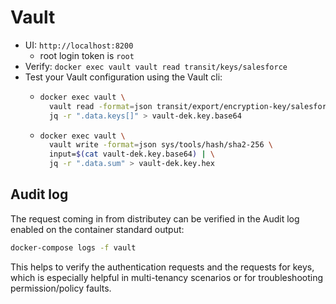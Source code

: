 # Vault
- UI: `http://localhost:8200`
  - root login token is `root`
- Verify: `docker exec vault vault read transit/keys/salesforce`
- Test your Vault configuration using the Vault cli:
  - ```bash
    docker exec vault \
      vault read -format=json transit/export/encryption-key/salesforce/latest | \
      jq -r ".data.keys[]" > vault-dek.key.base64
    ```
  - ```bash
    docker exec vault \
      vault write -format=json sys/tools/hash/sha2-256 \
      input=$(cat vault-dek.key.base64) | \
      jq -r ".data.sum" > vault-dek.key.hex
    ```

## Audit log

The request coming in from distributey can be verified in the Audit log enabled on the container standard output:
```bash
docker-compose logs -f vault
```

This helps to verify the authentication requests and the requests for keys, which is especially helpful in multi-tenancy scenarios or for troubleshooting permission/policy faults.
